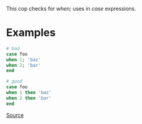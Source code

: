 
This cop checks for *when;* uses in *case* expressions.

# Examples

```ruby
# bad
case foo
when 1; 'baz'
when 2; 'bar'
end

# good
case foo
when 1 then 'baz'
when 2 then 'bar'
end
```

[Source](http://www.rubydoc.info/gems/rubocop/RuboCop/Cop/Style/WhenThen)